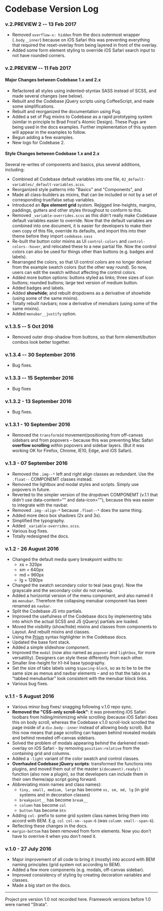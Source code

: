 # Codebase Version Log

### v.2.PREVIEW 2 -- 13 Feb 2017

* Removed `overflow-x: hidden` from the docs outermost wrapper (`.body__inner`) because on iOS Safari this was preventing everything that required the reset-overlay from being layered in front of the overlay.
* Added some form element styling to override iOS Safari search input to not have rounded corners.

### v.2.PREVIEW -- 11 Feb 2017

#### Major Changes between Codebase 1.x and 2.x

* Refactored all styles using indented-styntax SASS instead of SCSS, and made several changes (see below).
* Rebuilt and the Codebase jQuery scripts using CoffeeScript, and made some simplifications.
* Rebuilt and reorganized the documentation using Pug.
* Added a set of Pug mixins to Codebase as a rapid prototyping system (similar in principle to Brad Frost's Atomic Design). These Pugs are being used in the docs examples. Further implementation of this system will appear in the examples to follow.
* Begun adding a few examples.
* New logo for Codebase 2.

#### Style Changes between Codebase 1.x and 2.x

Several re-writes of components and basics, plus several additions, including:

* Combined all Codebase default variables into one file, `02_default-variables/_default-variables.scss`.
* Reorganized style patterns into "Basics" and "Components", and
* Made all class-builders as mixins, that can be included or not by a set of corresponding true/false setup variables.
* Introduced an **8px element grid** system. Rejigged line-heights, margins, paddings, gutters and other styles throughout to conform to this.
* Removed `_variable-overrides.scss` as this didn't really make Codebase default variables easier to override. Now that the default variables are combined into one document, it is easier for developers to make their own copy of this file, override its defaults, and import this into their theme before they import `codebase.sass`
* Re-built the button color mixins as UI `control-colors` and `control-colors--hover`, and relocated these to a new partial file. Now the control colors can also be used for things other than buttons (e.g. badges and labels).
* Rearranged the colors, so that UI control colors are no longer derived from the example swatch colors (but the other way round). So now, users can edit the swatch without affecting the control colors.
* Added more button options: buttons styled as links; three sizes of icon buttons; rounded buttons; large text version of medium button.
* Added badges and labels.
* Added **showhide**; and rebuilt dropdowns as a derivative of showhide (using some of the same mixins).
* Totally rebuilt navbars; now a derivative of menubars (using some of the same mixins).
* Added `menubar__justify` option.

### v.1.3.5 -- 5 Oct 2016

* Removed outer drop-shadow from buttons, so that form element/button combos look better together.

### v.1.3.4 -- 30 September 2016

* Bug fixes.

### v.1.3.3 -- 15 September 2016

* Bug fixes

### v.1.3.2 - 13 September 2016

* Bug fixes.

### v.1.3.1 - 10 September 2016

* Removed the `transform3d` movement/positioning from off-canvas sidebars and from popovers – because this was preventing Mac Safari **overflow scrolling** within popovers and sidebar layers. (But it was working OK for Firefox, Chrome, IE10, Edge, and iOS Safari).

### v.1.3 - 07 September 2016

* Removed the `.img--*` left and right align classes as redundant. Use the `.float--` COMPONEMT classes instead.
* Removed the lightbox and modal styles and scripts. Simply use popovers in future.
* Reverted to the simpler version of the dropdown COMPONEMT (v.1.1 that didn't use data-content="" and data-icon=""), because this was easier to integrate with the navbar.
* Removed `.img--align-*` because `.float--*` does the same thing.
* Added more deco box shadows (2x and 3x).
* Simplified the typography.
* Added `_variable-overrides.scss`.
* Various bug fixes.
* Totally redesigned the docs.

### v.1.2 - 26 August 2016

* Changed the default media query breakpoint widths to:
	*	 xs = 320px
	*	 sm = 640px
	*	 md = 960px
	*	 lg = 1280px
* Changed the swatch secondary color to teal (was gray). Now the grayscale and the secondary color do not overlap.
* Added a horizontal version of the menu component, and also named it as `menubar`. Therefore the collapsing menubar component has been renamed as `navbar`.
* Split the Codebase JS into partials.
* Improved the usefulness of the Codebase docs by implementing tabs into which the actual SCSS and JS (jQuery) partials are loaded.
* Moved the visibility (show/hide) mixins and classes from components to Layout. And rebuilt mixins and classes.
* Using the [Prism](http://prismjs.com/) syntax highlighter in the Codebase docs.
* Updated the base font stack.
* Added a simple slideshow component.
* Improved the `modal` (now also named as `popover` and `lightbox`, for more versatility). Designers can style these differently from each other.
* Smaller line-height for h1-h4 base typography.
* Set the size of tabs labels using `$spacing-block`, so as to be to be the same size as menus and navbar elements – and so that the tabs on a "tabbed menubarbar" look consistent with the menubar block links.
* Various bug fixes.

### v.1.1 - 5 August 2016

* Various minor bug fixes/ snagging following v.1.0 repo sync.
* **Removed the "CSS-only scroll-lock"**: it was preventing iOS Safari toolbars from hiding/minimizing while scrolling (because iOS Safari does this on body scroll, whereas the Codebase v.1.0 scroll-lock scrolled the page inside of a `div.body--inner` instead of allowing body scroll). But this now means that page scrolling can happen behind revealed modals and behind revealed off-canvas sidebars.
* Solved the problem of modals appearing _behind_ the darkened reset-overlay on iOS Safari - by removing `position:relative` from the containing grid and columns.
* Added a `-light` variant of the color swatch and control classes.
* **Overhauled Codebase jQuery scripts**: transformed the functions into plugins, and moved them out of the master `$(document).ready()` function (also now a plugin), so that developers can include them in their own theme/app script going forward.
* Abbreviating mixin names and class names):
  * `tiny, small, medium, large` has become `xs, sm, md, lg` (in grid systems and in decoration classes)
  * `breakpoint__` has become `break__`
  * `column` has become `col`
  * `button` has become `btn`
* Adding `col-` prefix to some grid system class names bring them into accord with BEM. E.g. `col col-sm--span-6` (was `column small--span-6`).
* Reflecting these changes in the docs.
* `margin-bottom` has been removed from form elements. Now you don't have to overrive it when you don't need it.

### v.1.0 - 27 July 2016

* Major improvement of all code to bring it (mostly) into accord with BEM naming principles (grid system not according to BEM).
* Added a few more components (e.g. modals, off-canvas sidebar).
* Improved consistency of styling by creating decoration variables and classes.
* Made a big start on the docs.

***

Project pre version 1.0 not recorded here. Framework versions before 1.0 were named "Strata".
